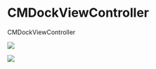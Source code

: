 CMDockViewController
====================

CMDockViewController




![](http://ww2.sinaimg.cn/large/62ba0fddjw1e93j7khgmzj20sg0lcgms.jpg)

[![](http://service.t.sina.com.cn/widget/qmd/1656360925/02781ba4/4.png)](http://weibo.com/smcz)
